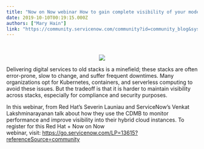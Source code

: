 ```yaml
---
title: "Now on Now webinar How to gain complete visibility of your modern stacks Wed Oct  am PT am ET"
date: 2019-10-10T00:19:15.000Z
authors: ["Mary Hain"]
link: "https://community.servicenow.com/community?id=community_blog&sys_id=de950bc7dbd444d0d82ffb243996194e"
---
```

<p> </p>
<p style="text-align: center;"><img style="max-width: 100%; max-height: 480px;" src="https://community.servicenow.com/68454307dbd444d0d82ffb24399619ea.iix" /></p>
<p>Delivering digital services to old stacks is a minefield; these stacks are often error-prone, slow to change, and suffer frequent downtimes. Many organizations opt for Kubernetes, containers, and serverless computing to avoid these issues. But the tradeoff is that it is harder to maintain visibility across stacks, especially for compliance and security purposes.</p>
<p>In this webinar, from Red Hat’s Severin Launiau and ServiceNow’s Venkat Lakshminarayanan talk about how they use the CDMB to monitor performance and improve visibility into their hybrid cloud instances. To register for this Red Hat &#43; Now on Now webinar, visit: <a href="https://go.servicenow.com/LP&#61;13615?referenceSource&#61;community" rel="nofollow">https://go.servicenow.com/LP&#61;13615?referenceSource&#61;community</a> </p>
<h2> </h2>